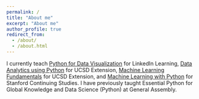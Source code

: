 ```yaml
---
permalink: /
title: "About me"
excerpt: "About me"
author_profile: true
redirect_from: 
  - /about/
  - /about.html
---
```


I currently teach [Python for Data Visualization](https://www.linkedin.com/learning/python-for-data-visualization/effectively-present-data-with-python) for LinkedIn Learning, [Data Analytics using Python](https://extension.ucsd.edu/courses-and-programs/data-analytics-using-python) for UCSD Extension, [Machine Learning Fundamentals](https://extension.ucsd.edu/courses-and-programs/machine-learning-fundamentals) for UCSD Extension, and [Machine Learning with Python](https://continuingstudies.stanford.edu/courses/professional-and-personal-development/machine-learning-with-python/20193_CS-08-W) for Stanford Continuing Studies. I have previously taught Essential Python for Global Knowledge and Data Science (Python) at General Assembly.
